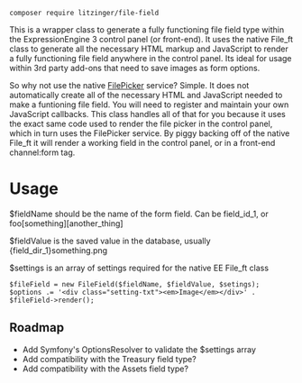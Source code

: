 ```
composer require litzinger/file-field
```

This is a wrapper class to generate a fully functioning file field type within the ExpressionEngine 3 control panel (or front-end). It uses the native File_ft class to generate all the necessary HTML markup and JavaScript to render a fully functioning file field anywhere in the control panel. Its ideal for usage within 3rd party add-ons that need to save images as form options.

So why not use the native [FilePicker](https://docs.expressionengine.com/latest/development/services/filepicker.html "FilePicker") service? Simple. It does not automatically create all of the necessary HTML and JavaScript needed to make a funtioning file field. You will need to register and maintain your own JavaScript callbacks. This class handles all of that for you because it uses the exact same code used to render the file picker in the control panel, which in turn uses the FilePicker service. By piggy backing off of the native File_ft it will render a working field in the control panel, or in a front-end channel:form tag.

# Usage

$fieldName should be the name of the form field. Can be field_id_1, or foo[something][another_thing]

$fieldValue is the saved value in the database, usually {field_dir_1}something.png
 
$settings is an array of settings required for the native EE File_ft class

```
$fileField = new FileField($fieldName, $fieldValue, $setings);
$options .= '<div class="setting-txt"><em>Image</em></div>' . $fileField->render();
```

## Roadmap

- Add Symfony's OptionsResolver to validate the $settings array
- Add compatibility with the Treasury field type?
- Add compatibility with the Assets field type?
